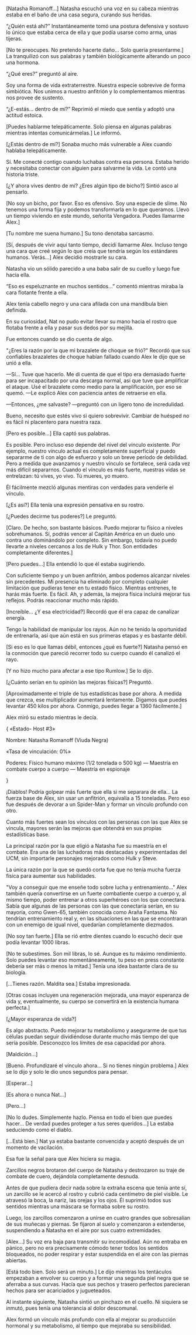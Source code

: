
[Natasha Romanoff…] Natasha escuchó una voz en su cabeza mientras estaba en el baño de una casa segura, curando sus heridas.

“¿Quién está ahí?” Instantáneamente tomó una postura defensiva y sostuvo lo único que estaba cerca de ella y que podía usarse como arma, unas tijeras.

[No te preocupes. No pretendo hacerte daño... Solo quería presentarme.] La tranquilizó con sus palabras y también biológicamente alterando un poco una hormona.

“¿Qué eres?” preguntó al aire.

Soy una forma de vida extraterrestre. Nuestra especie sobrevive de forma simbiótica. Nos unimos a nuestro anfitrión y lo complementamos mientras nos provee de sustento.

“¿E-estás… dentro de mí?” Reprimió el miedo que sentía y adoptó una actitud estoica.

[Puedes hablarme telepáticamente. Solo piensa en algunas palabras mientras intentas comunicármelas.] Le informó.

[¿Estás dentro de mí?] Sonaba mucho más vulnerable a Alex cuando hablaba telepáticamente.

Sí. Me conecté contigo cuando luchabas contra esa persona. Estaba herido y necesitaba conectar con alguien para salvarme la vida. Le contó una historia triste.

[¿Y ahora vives dentro de mí? ¿Eres algún tipo de bicho?] Sintió asco al pensarlo.

[No soy un bicho, por favor. Eso es ofensivo. Soy una especie de slime. No tenemos una forma fija y podemos transformarla en lo que queramos. Llevo un tiempo viviendo en este mundo, señorita Vengadora. Puedes llamarme Alex.]

[Tu nombre me suena humano.] Su tono denotaba sarcasmo.

[Sí, después de vivir aquí tanto tiempo, decidí llamarme Alex. Incluso tengo una cara que creé según lo que creía que tendría según los estándares humanos. Verás...] Alex decidió mostrarle su cara.

Natasha vio un sólido parecido a una baba salir de su cuello y luego fue hacia ella.

“Eso es espeluznante en muchos sentidos…” comentó mientras miraba la cara flotante frente a ella.

Alex tenía cabello negro y una cara afilada con una mandíbula bien definida. 

En su curiosidad, Nat no pudo evitar llevar su mano hacia el rostro que flotaba frente a ella y pasar sus dedos por su mejilla.

Fue entonces cuando se dio cuenta de algo.

"¿Eres la razón por la que mi brazalete de choque se frió?" Recordó que sus confiables brazaletes de choque habían fallado cuando Alex le dijo que se unió a ella.

—Sí... Tuve que hacerlo. Me di cuenta de que el tipo era demasiado fuerte para ser incapacitado por una descarga normal, así que tuve que amplificar el ataque. Usé el brazalete como medio para la amplificación, por eso se quemó. —Le explicó Alex con paciencia antes de retraerse en ella.

—Entonces, ¿me salvaste? —preguntó con un ligero tono de incredulidad.

Bueno, necesito que estés vivo si quiero sobrevivir. Cambiar de huésped no es fácil ni placentero para nuestra raza.

[Pero es posible…] Ella captó sus palabras.

Es posible. Pero incluso eso depende del nivel del vínculo existente. Por ejemplo, nuestro vínculo actual es completamente superficial y puedo separarme de ti con algo de esfuerzo y solo un breve período de debilidad. Pero a medida que avanzamos y nuestro vínculo se fortalece, será cada vez más difícil separarnos. Cuando el vínculo es más fuerte, nuestras vidas se entrelazan: tú vives, yo vivo. Tú mueres, yo muero.

Él fácilmente mezcló algunas mentiras con verdades para venderle el vínculo.

[¿Es así?] Ella tenía una expresión pensativa en su rostro.

[¿Puedes decirme tus poderes?] Le preguntó.

[Claro. De hecho, son bastante básicos. Puedo mejorar tu físico a niveles sobrehumanos. Sí, podrás vencer al Capitán América en un duelo uno contra uno dominándolo por completo. Sin embargo, todavía no puedo llevarte a niveles cercanos a los de Hulk y Thor. Son entidades completamente diferentes.]

[Pero puedes…] Ella entendió lo que él estaba sugiriendo.

Con suficiente tiempo y un buen anfitrión, ambos podemos alcanzar niveles sin precedentes. Mi presencia ha eliminado por completo cualquier limitación que pudieras tener en tu estado físico. Mientras entrenes, te harás más fuerte. Es fácil. Ah, y además, la mejora física incluirá mejorar tus reflejos. Podrás reaccionar mucho más rápido.

[Increíble… ¿Y esa electricidad?] Recordó que él era capaz de canalizar energía.

Tengo la habilidad de manipular los rayos. Aún no he tenido la oportunidad de entrenarla, así que aún está en sus primeras etapas y es bastante débil.

[Si eso es lo que llamas débil, entonces ¿qué es fuerte?] Natasha pensó en la conmoción que pareció recorrer todo su cuerpo cuando él canalizó el rayo.

[Y no hizo mucho para afectar a ese tipo Rumlow.] Se lo dijo.

[¿Cuánto serían en tu opinión las mejoras físicas?] Preguntó.

[Aproximadamente el triple de tus estadísticas base por ahora. A medida que crezca, ese multiplicador aumentará lentamente. Digamos que puedes levantar 450 kilos por ahora. Conmigo, puedes llegar a 1360 fácilmente.]

Alex miró su estado mientras le decía.

{ «Estado- Host #3»

Nombre: Natasha Romanoff (Viuda Negra)

«Tasa de vinculación: 0%»

Poderes: Físico humano máximo (1/2 tonelada o 500 kg) — Maestría en combate cuerpo a cuerpo — Maestría en espionaje

}

¡Diablos! Podría golpear más fuerte que ella si me separara de ella... La fuerza base de Alex, sin usar un anfitrión, equivalía a 15 toneladas. Pero eso fue después de devorar a un Spider-Man y formar un vínculo profundo con otro.

Cuanto más fuertes sean los vínculos con las personas con las que Alex se vincula, mayores serán las mejoras que obtendrá en sus propias estadísticas base.

La principal razón por la que eligió a Natasha fue su maestría en el combate. Era una de las luchadoras más destacadas y experimentadas del UCM, sin importarle personajes mejorados como Hulk y Steve.

La única razón por la que se quedó corta fue que no tenía mucha fuerza física para aumentar sus habilidades.

"Voy a conseguir que me enseñe todo sobre lucha y entrenamiento..." Alex también quería convertirse en un fuerte combatiente cuerpo a cuerpo y, al mismo tiempo, poder entrenar a otros superhéroes con los que conectara. Sabía que algunas de las personas con las que conectaría serían, en su mayoría, como Gwen-65, también conocida como Araña Fantasma. No tendrían entrenamiento real y, en las situaciones en las que se encontraran con un enemigo de igual nivel, quedarían completamente diezmados.

[No soy tan fuerte.] Ella se rió entre dientes cuando lo escuchó decir que podía levantar 1000 libras.

[No te subestimes. Son mil libras, lo sé. Aunque es tu máximo rendimiento. Solo puedes levantar eso momentáneamente, tu peso en press constante debería ser más o menos la mitad.] Tenía una idea bastante clara de su biología.

[…Tienes razón. Maldita sea.] Estaba impresionada.

[Otras cosas incluyen una regeneración mejorada, una mayor esperanza de vida y, eventualmente, su cuerpo se convertirá en la existencia humana perfecta.]

[¿Mayor esperanza de vida?]

Es algo abstracto. Puedo mejorar tu metabolismo y asegurarme de que tus células puedan seguir dividiéndose durante mucho más tiempo del que sería posible. Desconozco los límites de esa capacidad por ahora.

[Maldición…]

[Bueno. Profundizaré el vínculo ahora... Si no tienes ningún problema.] Alex se lo dijo y solo le dio unos segundos para pensar.

[Esperar…]

[Es ahora o nunca Nat…]

[Pero…]

[No lo dudes. Simplemente hazlo. Piensa en todo el bien que puedes hacer... De verdad puedes proteger a tus seres queridos...] La estaba seduciendo como el diablo.

[…Está bien.] Nat ya estaba bastante convencida y aceptó después de un momento de vacilación.

Esa fue la señal para que Alex hiciera su magia.

Zarcillos negros brotaron del cuerpo de Natasha y destrozaron su traje de combate de cuero, dejándola completamente desnuda.

Antes de que pudiera decir nada sobre la extraña escena que tenía ante sí, un zarcillo se le acercó al rostro y cubrió cada centímetro de piel visible. Le atravesó la boca, la nariz, las orejas y los ojos. Él suprimió todos sus sentidos mientras una máscara se formaba sobre su rostro.

Luego, los zarcillos comenzaron a unirse en cuatro grandes que sobresalían de sus muñecas y piernas. Se fijaron al suelo y comenzaron a extenderse, suspendiendo a Natasha en el aire por sus cuatro extremidades.

[Alex…] Su voz era baja para transmitir su incomodidad. Aún no entraba en pánico, pero no era precisamente cómodo tener todos los sentidos bloqueados, no poder respirar y estar suspendida en el aire con las piernas abiertas.

[Está todo bien. Solo será un minuto.] Le dijo mientras los tentáculos empezaban a envolver su cuerpo y a formar una segunda piel negra que se aferraba a sus curvas. Hacía que sus pechos y trasero perfectos parecieran hechos para ser acariciados y jugueteados.

Al instante siguiente, Natasha sintió un pinchazo en el cuello. Ni siquiera se inmutó, pues tenía una tolerancia al dolor descomunal.

Alex formó un vínculo más profundo con ella al mejorar su producción hormonal y su metabolismo, al tiempo que mejoraba su sensibilidad.
